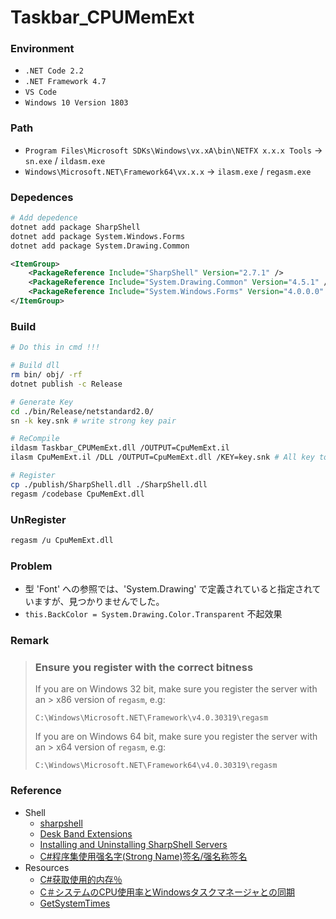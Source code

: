 # Taskbar_CPUMemExt

### Environment
+ `.NET Code 2.2`
+ `.NET Framework 4.7`
+ `VS Code`
+ `Windows 10 Version 1803`

### Path
+ `Program Files\Microsoft SDKs\Windows\vx.xA\bin\NETFX x.x.x Tools` -> `sn.exe` / `ildasm.exe`
+ `Windows\Microsoft.NET\Framework64\vx.x.x` -> `ilasm.exe` / `regasm.exe`

### Depedences
```bash
# Add depedence
dotnet add package SharpShell
dotnet add package System.Windows.Forms
dotnet add package System.Drawing.Common
```

```xml
<ItemGroup>
    <PackageReference Include="SharpShell" Version="2.7.1" />
    <PackageReference Include="System.Drawing.Common" Version="4.5.1" />
    <PackageReference Include="System.Windows.Forms" Version="4.0.0.0" />
</ItemGroup>
```

### Build
```bash
# Do this in cmd !!!

# Build dll
rm bin/ obj/ -rf
dotnet publish -c Release

# Generate Key
cd ./bin/Release/netstandard2.0/
sn -k key.snk # write strong key pair

# ReCompile
ildasm Taskbar_CPUMemExt.dll /OUTPUT=CpuMemExt.il
ilasm CpuMemExt.il /DLL /OUTPUT=CpuMemExt.dll /KEY=key.snk # All key to dll

# Register
cp ./publish/SharpShell.dll ./SharpShell.dll
regasm /codebase CpuMemExt.dll
```

### UnRegister
```bash
regasm /u CpuMemExt.dll
```

### Problem
+ 型 'Font' への参照では、'System.Drawing' で定義されていると指定されていますが、見つかりませんでした。
+ `this.BackColor = System.Drawing.Color.Transparent` 不起效果

### Remark
> ### Ensure you register with the correct bitness
> If you are on Windows 32 bit, make sure you register the server with an > x86 version of `regasm`, e.g:  
> 
> ```
> C:\Windows\Microsoft.NET\Framework\v4.0.30319\regasm 
> ```
> 
> If you are on Windows 64 bit, make sure you register the server with an > x64 version of `regasm`, e.g:
> 
> ```
> C:\Windows\Microsoft.NET\Framework64\v4.0.30319\regasm
> ```
>

### Reference
+ Shell
    + [sharpshell](https://github.com/dwmkerr/sharpshell)
    + [Desk Band Extensions](https://github.com/dwmkerr/sharpshell/blob/master/docs/extensions/deskband/deskband.md)
    + [Installing and Uninstalling SharpShell Servers](https://github.com/dwmkerr/sharpshell/blob/master/docs/installing/installing.md)
    + [C#程序集使用强名字(Strong Name)签名/强名称签名](https://www.cnblogs.com/1175429393wljblog/p/5377533.html)
+ Resources
    + [C#获取使用的内存％](https://codeday.me/bug/20171129/102809.html)
    + [C＃システムのCPU使用率とWindowsタスクマネージャとの同期](https://codeday.me/jp/qa/20190723/1280712.html)
    + [GetSystemTimes](https://docs.microsoft.com/en-us/windows/win32/api/processthreadsapi/nf-processthreadsapi-getsystemtimes)